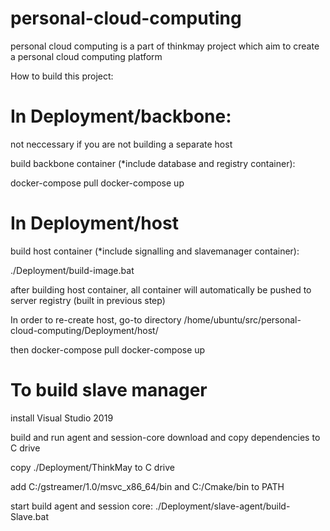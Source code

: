 # personal-cloud-computing
personal cloud computing is a part of thinkmay project which aim to create a personal cloud computing platform


How to build this project:

# In Deployment/backbone:
not neccessary if you are not building a separate host

build backbone container (*include database and registry container):

docker-compose pull
docker-compose up

# In Deployment/host

build host container (*include signalling and slavemanager container):

./Deployment/build-image.bat

after building host container, all container will automatically be pushed to server registry (built in previous step)

In order to re-create host, go-to directory /home/ubuntu/src/personal-cloud-computing/Deployment/host/

then 
docker-compose pull
docker-compose up

# To build slave manager

install Visual Studio 2019

build and run agent and session-core
download and copy dependencies to C drive

copy ./Deployment/ThinkMay to C drive

add C:/gstreamer/1.0/msvc_x86_64/bin and C:/Cmake/bin to PATH

start build agent and session core:
./Deployment/slave-agent/build-Slave.bat




